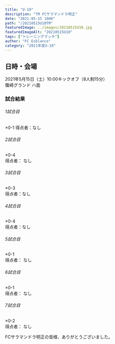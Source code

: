 ```yaml
---
title: "U-10"
description: "TM FCサラマンドラ明正"
date: "2021-05-15 1000"
path: "/20210515U10TM"
featuredImage: ../images/20210515U10.jpg
featuredImageAlt: "20210515U10"
tags: ["トレーニングマッチ"]
author: "FC Esblanco"
category: "2021年度U-10"
---
```


## 日時・会場

<script src="https://adm.shinobi.jp/s/f9835040bccb6582c56df68b8f5ecca7"></script>


2021年5月15日（土）10:00キックオフ（8人制15分）  
篠崎グランド ハ面

### 試合結果

######  1試合目  
×0-1 
得点者：なし

###### 2試合目  
×0-4  
得点者： なし

######  3試合目  
×0-3  
得点者：なし

######  4試合目  
×0-4      
得点者：なし

###### 5試合目  
×0-1    
得点者： なし

###### 6試合目  
×0-1  
得点者： なし

###### 7試合目  
×0-2   
得点者： なし


FCサラマンドラ明正の皆様、ありがとうございました。
